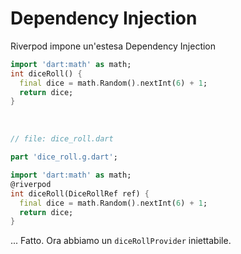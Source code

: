 ---
---

# Dependency Injection

Riverpod impone un'estesa Dependency Injection
<div v-click>

  ```dart
  import 'dart:math' as math;
  int diceRoll() {
    final dice = math.Random().nextInt(6) + 1;
    return dice;
  }
  ```

</div>
<br/>
<v-click>

  ```dart {2,3} {lines:true}
  // file: dice_roll.dart

  part 'dice_roll.g.dart';

  import 'dart:math' as math;
  @riverpod
  int diceRoll(DiceRollRef ref) {
    final dice = math.Random().nextInt(6) + 1;
    return dice;
  }
  ```

</v-click>
<v-click>

  ... Fatto. Ora abbiamo un `diceRollProvider` iniettabile.

</v-click>


<!--
In ogni caso, oggi siamo qui per legare Riverpod al discorso "Architettura". Un pattern fondamentale è la DI.
Riverpod è una soluzione totale per la DI, anzi quasi "ci costringe" ad imporre un po' di Dependency Injection in tutta la codebase.

Alzate la mano se sapete cosa significa Dependency Injection e l'avete usata almeno una volta prima di oggi.

In ogni caso, il mio intento oggi è di prendere due piccioni con una fava.
Con questo snippet possiamo capire il funzionamento base di Riverpod E la DI se non la conoscete.

Supponiamo di avere una funzione, il cui risultato rappresenta un valore ad esempio computato che va iniettato nella codebase.
A me piace pensare allo "stato" di un'applicazione Flutter, così.
In effetti possiamo immaginare di dover lanciare un dado dentro un app.

Come fare a iniettare lo stato? Come fare a ribuildare il widget quando questo cambia?
Come faccio a "triggerare" un nuovo lancio del dado?

Beh, Riverpod risponde a tutte queste domande.

Riverpod permette di "esporlo" e "renderlo disponibile a" chiunque, tramite questa sintassi.

Come vedete il "boilerplate" è minimo. Quello che succede dietro le quinte è che viene creato un "diceRollProvider", variabile globale.
-->
